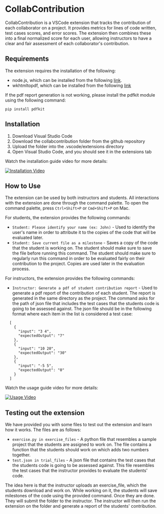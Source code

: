 # CollabContribution 

CollabContribution is a VSCode extension that tracks the contribution of each collaborator on a project. It provides metrics for lines of code written, test cases scores, and error scores. The extension then combines these into a final normalized score for each user, allowing instructors to have a clear and fair assessment of each collaborator's contribution.

## Requirements

The extension requires the installation of the following:
* node.js, which can be installed from the following [link](https://nodejs.org/en).
* wkhtmltopdf, which can be installed from the following [link](https://wkhtmltopdf.org/downloads.html)

If the pdf report generation is not working, please install the pdfkit module using the following command:
```
pip install pdfkit
```


## Installation
1. Download Visual Studio Code
2. Download the collabcontribution folder from the github repository
3. Upload the folder into the .vscode/extensions directory
4. Open Visual Studio Code, and you should see it in the extensions tab

Watch the installation guide video for more details:

[![Installation Video](https://i.ytimg.com/vi/yuxHd9tjQl0/hqdefault.jpg?sqp=-oaymwE1CKgBEF5IVfKriqkDKAgBFQAAiEIYAXABwAEG8AEB-AHkBYAC4AOKAgwIABABGCYgXChyMA8=\u0026rs=AOn4CLD4FfTep9wpItIdNMCF87sZ5LI7CA)](https://youtu.be/yuxHd9tjQl0)

## How to Use

The extension can be used by both instructors and students. All interactions with the extension are done through the command palette. To open the command palette, press `Ctrl+Shift+P` or `Cmd+Shift+P` on Mac. 

For students, the extension provides the following commands:
* `Student: Please identify your name (ex: John)` - Used to identify the user's name in order to attribute it to the copies of the code that will be evaluated later.
* `Student: Save current file as a milestone` - Saves a copy of the code that the student is working on. The student should make sure to save the file before running this command. The student should make sure to regularly run this command in order to be evaluated fairly on their contribution to the project. Copies are used later in the evaluation process.

For instructors, the extension provides the following commands:
* `Instructor: Generate a pdf of student contribution report` - Used to generate a pdf report of the contribution of each student. The report is generated in the same directory as the project. The command asks for the path of json file that includes the test cases that the students code is going to be assessed against. The json file should be in the following format where each item in the list is considered a test case:
```
  [
    {
      "input": "3 4",
      "expectedOutput": "7"
    },
    {
      "input": "10 20",
      "expectedOutput": "30"
    },
    {
      "input": "-5 5",
      "expectedOutput": "0"
    }
  ]  
```

Watch the usage guide video for more details:

[![Usage Video](https://i.ytimg.com/vi/kvAyCoDbteM/hqdefault.jpg?sqp=-oaymwEbCKgBEF5IVfKriqkDDggBFQAAiEIYAXABwAEG\u0026rs=AOn4CLDSS4x9YvFaN1yhk_2jY34sacBQTw)](https://youtu.be/kvAyCoDbteM)

## Testing out the extension

We have provided you with some files to test out the extension and learn how it works. The files are as follows:
* `exercise.py in exercise_files` - A python file that resembles a sample project that the students are assigned to work on. The file contains a function that the students should work on which adds two numbers together.
* `test.json in trial_files` - A json file that contains the test cases that the students code is going to be assessed against. This file resembles the test cases that the instructor provides to evaluate the students' code.

The idea here is that the instructor uploads an exercise_file, which the students download and work on. While working on it, the students will save milestones of the code using the provided command. Once they are done. They will submit the folder to the instructor. The instructor will then run the extension on the folder and generate a report of the students' contribution.



